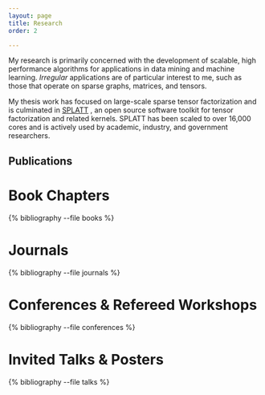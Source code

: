```yaml
---
layout: page
title: Research
order: 2

---
```

My research is primarily concerned with the development of scalable, high
performance algorithms for applications in data mining and machine learning.
*Irregular* applications are of particular interest to me, such as those
that operate on sparse graphs, matrices, and tensors.

My thesis work has focused on large-scale sparse tensor factorization and is
culminated in [SPLATT](https://github.com/ShadenSmith/splatt) , an open source
software toolkit for tensor factorization and related kernels. SPLATT has been
scaled to over 16,000 cores and is actively used by academic, industry, and
government researchers.

## Publications 

# Book Chapters
{% bibliography --file books %}

# Journals
{% bibliography --file journals %}

# Conferences & Refereed Workshops
{% bibliography --file conferences %}

# Invited Talks & Posters
{% bibliography --file talks %}
